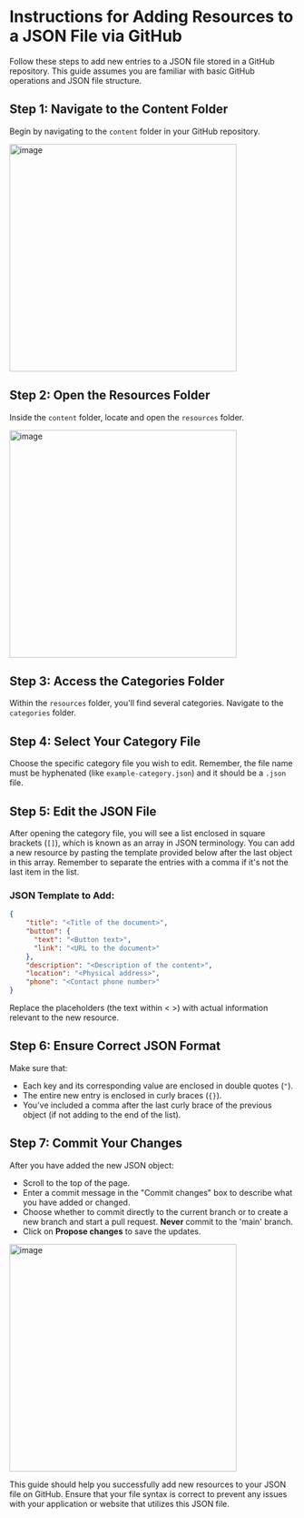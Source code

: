 # Instructions for Adding Resources to a JSON File via GitHub

Follow these steps to add new entries to a JSON file stored in a GitHub repository. This guide assumes you are familiar with basic GitHub operations and JSON file structure.

## Step 1: Navigate to the Content Folder
Begin by navigating to the `content` folder in your GitHub repository.

<img width="400" alt="image" src="https://github.com/specollective/RMC-Resources/assets/92892101/1522bc0d-2358-412d-bec8-bab682fdd27d)">


## Step 2: Open the Resources Folder
Inside the `content` folder, locate and open the `resources` folder.

<img width="400" alt="image" src="https://github.com/specollective/RMC-Resources/assets/92892101/395e982f-9428-438a-ba87-9fbf716f6ca5">


## Step 3: Access the Categories Folder
Within the `resources` folder, you'll find several categories. Navigate to the `categories` folder.

## Step 4: Select Your Category File
Choose the specific category file you wish to edit. Remember, the file name must be hyphenated (like `example-category.json`) and it should be a `.json` file.

## Step 5: Edit the JSON File
After opening the category file, you will see a list enclosed in square brackets (`[]`), which is known as an array in JSON terminology. 
You can add a new resource by pasting the template provided below after the last object in this array. 
Remember to separate the entries with a comma if it's not the last item in the list.

### JSON Template to Add:
```json
{
    "title": "<Title of the document>",
    "button": {
      "text": "<Button text>",
      "link": "<URL to the document>"
    },
    "description": "<Description of the content>",
    "location": "<Physical address>",
    "phone": "<Contact phone number>"
}
```

Replace the placeholders (the text within < >) with actual information relevant to the new resource.

## Step 6: Ensure Correct JSON Format
Make sure that:
- Each key and its corresponding value are enclosed in double quotes (`"`).
- The entire new entry is enclosed in curly braces (`{}`).
- You've included a comma after the last curly brace of the previous object (if not adding to the end of the list).

## Step 7: Commit Your Changes
After you have added the new JSON object:
- Scroll to the top of the page.
- Enter a commit message in the "Commit changes" box to describe what you have added or changed.
- Choose whether to commit directly to the current branch or to create a new branch and start a pull request. **Never** commit to the 'main' branch.
- Click on **Propose changes** to save the updates.
<img width="400" alt="image" src="https://github.com/specollective/RMC-Resources/assets/92892101/4ed9cf3d-2414-4584-ab71-a962a97751be">


This guide should help you successfully add new resources to your JSON file on GitHub. Ensure that your file syntax is correct to prevent any issues with your application or website that utilizes this JSON file.
